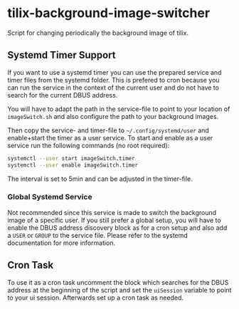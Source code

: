 # tilix-background-image-switcher
Script for changing periodically the background image of tilix.

## Systemd Timer Support
If you want to use a systemd timer you can use the prepared service and timer files from the systemd folder. This is prefered to cron because you can run the service in the context of the current user and do not have to search for the current DBUS address.

You will have to adapt the path in the service-file to point to your location of `imageSwitch.sh` and also configure the path to your background images.

Then copy the service- and timer-file to `~/.config/systemd/user` and enable+start the timer as a user service. To start and enable as a user service run the following commands (no root required):
```bash
systemctl --user start imageSwitch.timer
systemctl --user enable imageSwitch.timer
```

The interval is set to 5min and can be adjusted in the timer-file.

### Global Systemd Service
Not recommended since this service is made to switch the background image of a specific user. If you still prefer a global setup, you will have to enable the DBUS address discovery block as for a cron setup and also add a `USER` or `GROUP` to the service file. Please refer to the systemd documentation for more information.

## Cron Task
To use it as a cron task uncomment the block which searches for the DBUS address at the beginning of the script and set the `uiSession` variable to point to your ui session. Afterwards set up a cron task as needed.